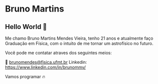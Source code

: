 

# Bruno Martins

## Hello World 👋
Me chamo Bruno Martins Mendes Vieira, tenho 21 anos e atualmente faço Graduação em Física, com o intuito de me tornar um astrofísico no futuro.


Você pode me contatar atraves dos seguintes meios:

:email:&nbsp;brunomendes@fisica.ufmt.br
Linkedin: https://www.linkedin.com/in/brunommv/

Vamos programar :fire: &nbsp;

